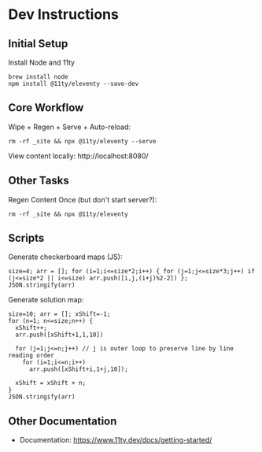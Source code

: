 # Dev Instructions

## Initial Setup
Install Node and 11ty
```
brew install node
npm install @11ty/eleventy --save-dev
```

## Core Workflow
Wipe + Regen + Serve + Auto-reload:
```
rm -rf _site && npx @11ty/eleventy --serve
```

View content locally: http://localhost:8080/

## Other Tasks
Regen Content Once (but don't start server?):
```
rm -rf _site && npx @11ty/eleventy
```

## Scripts

Generate checkerboard maps (JS):
```
size=4; arr = []; for (i=1;i<=size*2;i++) { for (j=1;j<=size*3;j++) if (j<=size*2 || i<=size) arr.push([i,j,(i+j)%2-2]) }; JSON.stringify(arr)
```

Generate solution map:
```
size=10; arr = []; xShift=-1;
for (n=1; n<=size;n++) {
  xShift++;
  arr.push([xShift+1,1,10])

  for (j=1;j<=n;j++) // j is outer loop to preserve line by line reading order
    for (i=1;i<=n;i++)
      arr.push([xShift+i,1+j,10]); 

  xShift = xShift + n; 
}
JSON.stringify(arr)

```

## Other Documentation
* Documentation: https://www.11ty.dev/docs/getting-started/
